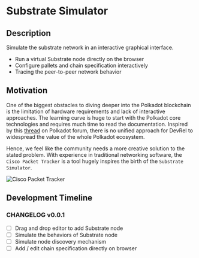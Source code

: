 # Substrate Simulator
## Description
Simulate the substrate network in an interactive graphical interface.
- Run a virtual Substrate node directly on the browser
- Configure pallets and chain specification interactively
- Tracing the peer-to-peer network behavior
## Motivation
One of the biggest obstacles to diving deeper into the Polkadot blockchain is the limitation of hardware requirements and lack of interactive approaches. The learning curve is huge to start with the Polkadot core technologies and requires much time to read the documentation. Inspired by this [thread](https://forum.polkadot.network/t/9-ideas-for-the-decentralized-future-of-polkadot/4731) on Polkadot forum, there is no unified approach for DevRel to widespread the value of the whole Polkadot ecosystem.

Hence, we feel like the community needs a more creative solution to the stated problem. With experience in traditional networking software, the `Cisco Packet Tracker` is a tool hugely inspires the birth of the `Substrate Simulator`.

![Cisco Packet Tracker](https://www.e2matrix.com/blog/wp-content/uploads/2018/10/packet-tracer-network.jpg)
## Development Timeline
### CHANGELOG v0.0.1
- [ ] Drag and drop editor to add Substrate node
- [ ] Simulate the behaviors of Substrate node
- [ ] Simulate node discovery mechanism
- [ ] Add / edit chain specification directly on browser
